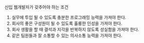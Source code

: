 신입 웹개발자가 갖추어야 하는 조건 
1. 실무에 투입 될 수 있도록 충분한 프로그래밍 능력을 가져야 한다.
2. 회사의 좋은 구성원이 될 수 있도록 휼륭한 인성을 가져야 한다.
3. 회사 생활을 할 때 결석과 지각을 반복하지 않도록 성실함을 가져야 한다.
4. 같은 팀원들과 잘 소통할 수 있는 의사소통 능력을 가져야 한다.